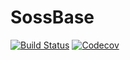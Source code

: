# SossBase

[![Build Status](https://travis-ci.com/cscherrer/SossBase.jl.svg?branch=master)](https://travis-ci.com/cscherrer/SossBase.jl)
[![Codecov](https://codecov.io/gh/cscherrer/SossBase.jl/branch/master/graph/badge.svg)](https://codecov.io/gh/cscherrer/SossBase.jl)
